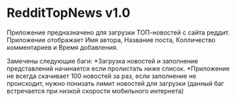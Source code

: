 # RedditTopNews v1.0
Приложение предназначено для загрузки ТОП-новостей с сайта реддит.
Приложение отображает Имя автора, Название поста, Колличество комментариев и Время добавления.

Замечены следующие баги:
*Загрузка новостей и заполнение представлений начинается если пролистать ниже список.
*Приложение не всегда скачивает 100 новостей за раз, если заполнение не происходит, нужно понизать лимит новостей для загрузки (данный баг встречается при низкой скорости мобильного интернета)
